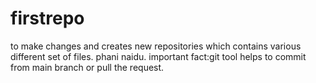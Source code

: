 # firstrepo
to make changes and creates new repositories which contains various different set of files.
phani naidu.
important fact:git tool helps to commit from main branch or pull the request.
